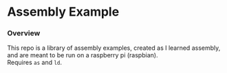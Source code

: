 # Assembly Example  
### Overview   
This repo is a library of assembly examples, created as I learned assembly, and are meant to be run on a raspberry pi (raspbian).  
Requires `as` and `ld`.
